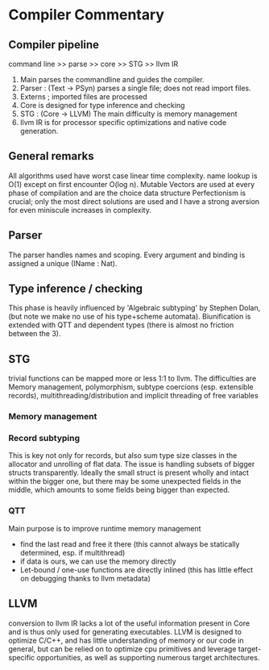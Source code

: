 # Compiler Commentary

## Compiler pipeline
command line >> parse >> core >> STG >> llvm IR

1. Main parses the commandline and guides the compiler.
2. Parser : (Text -> PSyn) parses a single file; does not read import files.
3. Externs ; imported files are processed
4. Core is designed for type inference and checking
5. STG : (Core -> LLVM) The main difficulty is memory management
6. llvm IR is for processor specific optimizations and native code generation.

## General remarks
All algorithms used have worst case linear time complexity. name lookup is O(1) except on first encounter O(log n).
Mutable Vectors are used at every phase of compilation and are the choice data structure
Perfectionism is crucial; only the most direct solutions are used and I have a strong aversion for even miniscule increases in complexity.

## Parser
The parser handles names and scoping. Every argument and binding is assigned a unique (IName : Nat).

## Type inference / checking
This phase is heavily influenced by 'Algebraic subtyping' by Stephen Dolan, (but note we make no use of his type+scheme automata). Biunification is extended with QTT and dependent types (there is almost no friction between the 3).

## STG
trivial functions can be mapped more or less 1:1 to llvm. The difficulties are Memory management, polymorphism, subtype coercions (esp. extensible records), multithreading/distribution and implicit threading of free variables

### Memory management

### Record subtyping
This is key not only for records, but also sum type size classes in the allocator and unrolling of flat data. The issue is handling subsets of bigger structs transparently. Ideally the small struct is present wholly and intact within the bigger one, but there may be some unexpected fields in the middle, which amounts to some fields being bigger than expected.

### QTT
Main purpose is to improve runtime memory management
 * find the last read and free it there (this cannot always be statically determined, esp. if multithread)
 * if data is ours, we can use the memory directly
 * Let-bound / one-use functions are directly inlined (this has little effect on debugging thanks to llvm metadata)

## LLVM
conversion to llvm IR lacks a lot of the useful information present in Core and is thus only used for generating executables. LLVM is designed to optimize C/C++, and has little understanding of memory or our code in general, but can be relied on to optimize cpu primitives and leverage target-specific opportunities, as well as supporting numerous target architectures.
